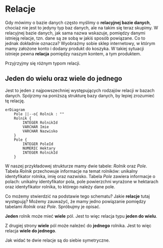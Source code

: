 # Relacje

Gdy mówimy o bazie danych często myślimy o **relacyjnej bazie danych**, chociaż nie jest to jedyny typ baz danych, ale na takim się teraz skupimy. W relacyjnej bazie danych, jak sama nazwa wskazuje, pomiędzy danymi istnieją relacje, tzn. dane są ze sobą w jakiś sposób powiązane. Co to jednak dokładnie oznacza? Wyobraźmy sobie sklep internetowy, w którym mamy założone konto i dodany produkt do koszyka. W takiej sytuacji istnieje pewna **relacja** pomiędzy naszym kontem, a tym produktem.

Przyjrzyjmy się różnym typom relacji.

## Jeden do wielu oraz wiele do jednego

Jest to jeden z najpowszechniej występujących rodzajów relacji w bazach danych. Spójrzmy na poniższą strukturę bazy danych, by lepiej zrozumieć tę relację.

```mermaid
erDiagram
    Pole ||--o{ Rolnik : ""
    Rolnik {
        INTEGER RolnikId
        VARCHAR Imie
        VARCHAR Nazwisko
    }
    Pole {
        INTEGER PoleId
        NUMERIC Hektary
        INTEGER RolnikId
    }
```

W naszej przykładowej strukturze mamy dwie tabele: *Rolnik* oraz *Pole*. Tabela *Rolnik* przechowuje informacje na temat rolników: unikalny identyfikator rolnika, imię oraz nazwisko. Tabela *Pole* zawiera informacje o polach: unikalny identyfikator pola, pole powierzchni wyrażone w hektarach oraz identyfikator rolnika, to którego należy dane pole.

Co możemy stwierdzić na podstawie tego schematu? Jakie **relacje** tutaj występują? Możemy zauważyć, że mamy jedno powiązanie pomiędzy tabelami *Rolnik* oraz *Pole*. Spróbujmy je opisać.

**Jeden** rolnik może mieć **wiele** pól. Jest to więc relacja typu **jeden do wielu**. 

Z drugiej strony **wiele** pól może należeć do **jednego** rolnika. Jest to więc relacja **wiele do jednego**.

Jak widać te dwie relacje są do siebie symetryczne.
